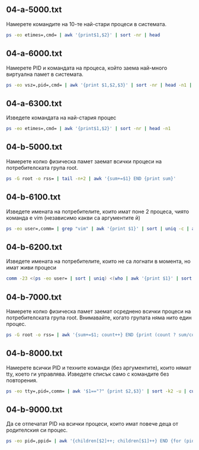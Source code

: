 ## **04-a-5000.txt**
Намерете командите на 10-те най-стари процеси в системата.
```bash
ps -eo etimes=,cmd= | awk '{print$1,$2}' | sort -nr | head
```

## **04-a-6000.txt**
Намерете PID и командата на процеса, който заема най-много виртуална памет в системата.
```bash
ps -eo vsz=,pid=,cmd= | awk '{print $1,$2,$3}' | sort -nr | head -n1 | cut -d' ' -f2,3
```

## **04-a-6300.txt**
Изведете командата на най-стария процес
```bash
ps -eo etimes=,cmd= | awk '{print$1,$2}' | sort -nr | head -n1
```

## **04-b-5000.txt**
Намерете колко физическа памет заемат всички процеси на потребителската група root.
```bash
ps -G root -o rss= | tail -n+2 | awk '{sum+=$1} END {print sum}'
```

## **04-b-6100.txt**
Изведете имената на потребителите, които имат поне 2 процеса, чиято команда е vim (независимо какви са аргументите й)
```bash
ps -eo user=,comm= | grep "vim" | awk '{print $1}' | sort | uniq -c | awk '$1 >= 2 {print $2}'
```

## **04-b-6200.txt**
Изведете имената на потребителите, които не са логнати в момента, но имат живи процеси
```bash
comm -23 <(ps -eo user= | sort | uniq) <(who | awk '{print $1}' | sort | uniq)
```

## **04-b-7000.txt**
Намерете колко физическа памет заемат осреднено всички процеси на потребителската група root. Внимавайте, когато групата няма нито един процес.
```bash
ps -G root -o rss= | awk '{sum+=$1; count++} END {print (count ? sum/count : 0)}'
```

## **04-b-8000.txt**
Намерете всички PID и техните команди (без аргументите), които нямат tty, което ги управлява. Изведете списък само с командите без повторения.
```bash
ps -eo tty=,pid=,comm= | awk '$1=="?" {print $2,$3}' | sort -k2 -u | cut -d' ' -f2
```

## **04-b-9000.txt**
Да се отпечатат PID на всички процеси, които имат повече деца от родителския си процес.
```bash 
ps -eo pid=,ppid= | awk '{children[$2]++; children[$1]++} END {for (pid in children) if (children[pid] > children[parent[pid]]) print pid}'
```